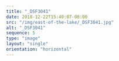 ```yaml
---
title: "_DSF3041"
date: 2018-12-22T15:40:07-08:00
src: "/img/east-of-the-lake/_DSF3041.jpg"
alt: "_DSF3041"
sequence: 5
type: "image"
layout: "single"
orientation: "horizontal"
---
```

